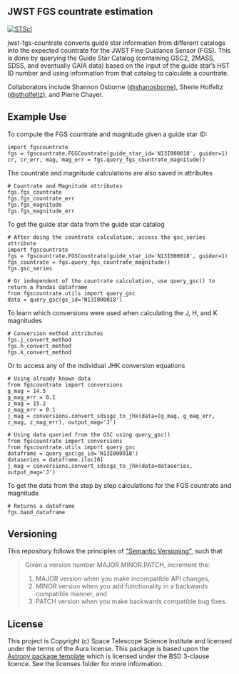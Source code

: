 JWST FGS countrate estimation
-----------------------------

[![STScI](https://img.shields.io/badge/powered%20by-STScI-blue.svg?colorA=707170&colorB=3e8ddd&style=flat)](http://www.stsci.edu)


jwst-fgs-countrate converts guide star information from different catalogs into the expected countrate for the JWST Fine Guidance Sensor (FGS). This is done by querying the Guide Star Catalog (containing GSC2, 2MASS, SDSS, and eventually GAIA data) based on the input of the guide star’s HST ID number and using information from that catalog to calculate a countrate.

Collaborators include Shannon Osborne ([@shanosborne](https://github.com/shanosborne)), Sherie Holfeltz ([@stholfeltz](https://github.com/stholfeltz)), and Pierre Chayer.


Example Use
-----------

To compute the FGS countrate and magnitude given a guide star ID:
```
import fgscountrate
fgs = fgscountrate.FGSCountrate(guide_star_id='N13I000018', guider=1)
cr, cr_err, mag, mag_err = fgs.query_fgs_countrate_magnitude()
```

The countrate and magnitude calculations are also saved in attributes
```
# Countrate and Magnitude attributes
fgs.fgs_countrate
fgs.fgs_countrate_err
fgs.fgs_magnitude
fgs.fgs_magnitude_err
```

To get the guide star data from the guide star catalog
```
# After doing the countrate calculation, access the gsc_series attribute
import fgscountrate
fgs = fgscountrate.FGSCountrate(guide_star_id='N13I000018', guider=1)
fgs_countrate = fgs.query_fgs_countrate_magnitude()
fgs.gsc_series

# Or independent of the countrate calculation, use query_gsc() to return a Pandas dataframe
from fgscountrate.utils import query_gsc
data = query_gsc(gs_id='N13I000018')
```

To learn which conversions were used when calculating the J, H, and K magnitudes
```
# Conversion method attributes
fgs.j_convert_method
fgs.h_convert_method
fgs.k_convert_method
```

Or to access any of the individual JHK conversion equations
```
# Using already known data
from fgscountrate import conversions
g_mag = 14.5
g_mag_err = 0.1
z_mag = 15.2
z_mag_err = 0.1
j_mag = conversions.convert_sdssgz_to_jhk(data=(g_mag, g_mag_err, z_mag, z_mag_err), output_mag='J')

# Using data queried from the GSC using query_gsc()
from fgscountrate import conversions
from fgscountrate.utils import query_gsc
dataframe = query_gsc(gs_id='N13I000018')
dataseries = dataframe.iloc[0]
j_mag = conversions.convert_sdssgz_to_jhk(data=dataseries, output_mag='J')
```

To get the data from the step by step calculations for the FGS countrate and magnitude
```
# Returns a dataframe
fgs.band_dataframe
```

Versioning
----------
This repository follows the principles of ["Semantic Versioning"](https://semver.org/), such that

> Given a version number MAJOR.MINOR.PATCH, increment the:
> 1. MAJOR version when you make incompatible API changes,
> 2. MINOR version when you add functionality in a backwards compatible manner, and
> 3. PATCH version when you make backwards compatible bug fixes.

License
-------

This project is Copyright (c) Space Telescope Science Institute and licensed under
the terms of the Aura license. This package is based upon
the [Astropy package template](https://github.com/astropy/package-template)
which is licensed under the BSD 3-clause licence. See the licenses folder for
more information.
